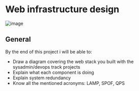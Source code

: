 # Web infrastructure design

![image](https://github.com/the1Riddle/alx-higher_level_programming/assets/125451537/a9f142a7-702c-49fd-a15f-d78ab1696a7e)

General
---------------------------
By the end of this project i will be able to:
- Draw a diagram covering the web stack you built with the sysadmin/devops track projects
- Explain what each component is doing
- Explain system redundancy
- Know all the mentioned acronyms: LAMP, SPOF, QPS
